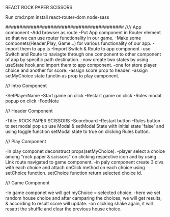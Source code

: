 REACT ROCK PAPER SCISSORS

Run cmd:npm install react-router-dom node-sass

##########################################
////
App component
-Add browser as route
-Put App component in Router element so that we can use router functionality in our game.
-Make some componets(Header,Play, Game...) for various functionality of our app.
-import them to app.js
-Import Switch & Route to app component
-use Switch and Route to naviagte through one component to other component of app by specific path destination.
-now create two states by using useState hook,and import them to app component.
-one for store player choice and another for score.
-assign score prop to header.
-assign setMyChoice state functin as prop to play camponent.

///
Intro Component

-SetPlayerName
-Start game on click
-Restart game on click
-Rules modal popup on click
-FootNote

///
Header Component

-Title: ROCK PAPER SCISSORS
-Scoreboard
-Restart button
-Rules button
-to set modal pop up use Modal & setModal State with initial state 'false' and using toggle function setModal state to true on clicking Rules button.

///
Play Component

-In play componet deconstruct props(setMyChoice).
-player select a choice among "rock paper & scissors" on clicking respective icon and by using Link route navigated to game component.
-in paly component create 3 divs with each choice and attach onClick method on each choice using setChoice function. setChoice function return selected choice id.

///
Game Component

-In game componet we will get myChoice = selected choice.
-here we set random house choice and after camparing the choices, we will get results, & according to result score will update.
-on clicking shake again, it will resatrt the shuffle and clear the previous house choice.

